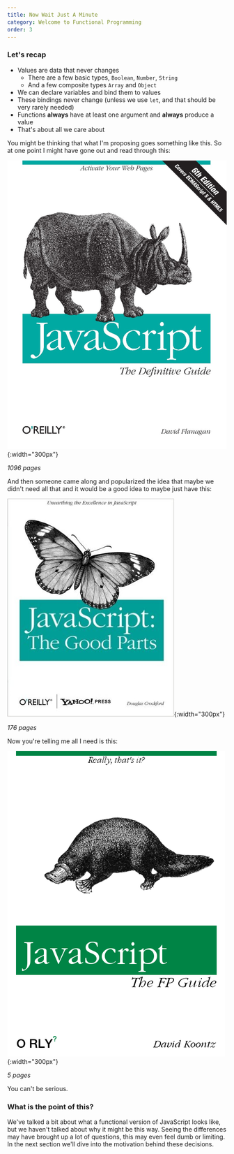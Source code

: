 ```yaml
---
title: Now Wait Just A Minute
category: Welcome to Functional Programming
order: 3
---
```


### Let's recap

- Values are data that never changes
  - There are a few basic types, `Boolean`, `Number`, `String`
  - And a few composite types `Array` and `Object`
- We can declare variables and bind them to values
- These bindings never change (unless we use `let`, and that should be very rarely needed)
- Functions **always** have at least one argument and **always** produce a value
- That's about all we care about

You might be thinking that what I'm proposing goes something like this. So at one point I might have gone out and read through this:

![Javascript The Definitive Guide](/images/js_definitive_guide.jpg){:width="300px"}

_1096 pages_

And then someone came along and popularized the idea that maybe we didn't need all that and it would be a good idea to maybe just have this:

![Javascript The Definitive Guide](/images/js_good_parts.jpg){:width="300px"}

_176 pages_

Now you're telling me all I need is this:

![Javascript The FP Guide](/images/js_fp_guide.png){:width="300px"}

_5 pages_

You can't be serious.

### What is the point of this?

We've talked a bit about what a functional version of JavaScript looks like, but we haven't talked about why it might be this way. Seeing the differences may have brought up a lot of questions, this may even feel dumb or limiting. In the next section we'll dive into the motivation behind these decisions.
